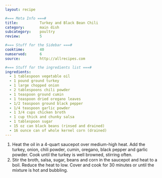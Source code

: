 ```yaml
---
layout: recipe

#=== Meta Info ===#
title: 			Turkey and Black Bean Chili
category:		main dish					
subcategory:	poultry
review:			5

#=== Stuff for the Sidebar ===#
cooktime:		40
numserved:		6
source:			http://allrecipes.com

#=== Stuff for the ingredients list ===#
ingredients:
  - 1 tablespoon vegetable oil
  - 1 pound ground turkey
  - 1 large chopped onion
  - 2 tablespoons chili powder
  - 1 teaspoon ground cumin
  - 1 teaspoon dried oregano leaves
  - 1/2 teaspoon ground black pepper
  - 1/4 teaspoon garlic powder
  - 1 3/4 cups chicken broth
  - 1 cup thick and chunky salsa
  - 1 tablespoon sugar
  - 15 oz can black beans (rinsed and drained)
  - 16 ounce can of whole kernel corn (drained)
---
```


1. Heat the oil in a 4-quart saucepot over medium-high heat. Add the turkey, onion, chili powder, cumin, oregano, black pepper and garlic powder. Cook until the turkey is well browned, stirring often.
2. Stir the broth, salsa, sugar, beans and corn in the saucepot and heat to a boil. Reduce the heat to low. Cover and cook for 30 minutes or until the mixture is hot and bubbling.
